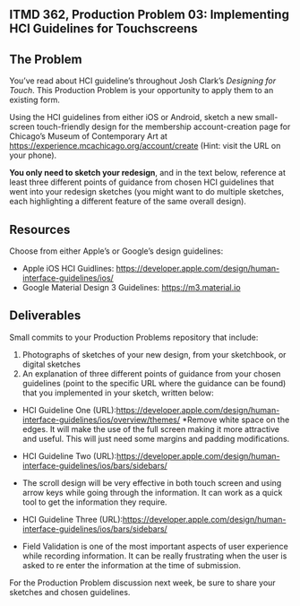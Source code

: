 ## ITMD 362, Production Problem 03: Implementing HCI Guidelines for Touchscreens

## The Problem

You’ve read about HCI guideline’s throughout Josh Clark’s *Designing for Touch*. This Production
Problem is your opportunity to apply them to an existing form.

Using the HCI guidelines from either iOS or Android, sketch a new small-screen touch-friendly design
for the membership account-creation page for Chicago’s Museum of Contemporary Art at https://experience.mcachicago.org/account/create (Hint: visit the URL on your phone).

**You only need to sketch your redesign**, and in the text below, reference at least three different
points of guidance from chosen HCI guidelines that went into your redesign sketches (you might
want to do multiple sketches, each highlighting a different feature of the same overall design).

## Resources

Choose from either Apple’s or Google’s design guidelines:

* Apple iOS HCI Guidlines:
  https://developer.apple.com/design/human-interface-guidelines/ios/
* Google Material Design 3 Guidelines:
  https://m3.material.io

## Deliverables

Small commits to your Production Problems repository that include:

1. Photographs of sketches of your new design, from your sketchbook, or digital sketches
2. An explanation of three different points of guidance from your chosen guidelines (point to the
   specific URL where the guidance can be found) that you implemented in your sketch, written below:

* HCI Guideline One (URL):https://developer.apple.com/design/human-interface-guidelines/ios/overview/themes/
*Remove white space on the edges. It will make the use of the full screen making it more attractive and useful.
 This will just need some margins and padding modifications.

* HCI Guideline Two (URL):https://developer.apple.com/design/human-interface-guidelines/ios/bars/sidebars/
* The scroll design will be very effective in both touch screen and using arrow keys while going through the information.
 It can work as a quick tool to get the information they require.

* HCI Guideline Three (URL):https://developer.apple.com/design/human-interface-guidelines/ios/bars/sidebars/
* Field Validation is one of the most important aspects of user experience while recording information. It can be really frustrating when the user is asked to re enter the information at the time of submission.

For the Production Problem discussion next week, be sure to share your sketches and chosen
guidelines.
